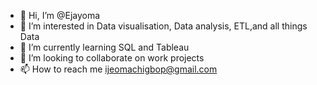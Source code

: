 - 👋 Hi, I’m @Ejayoma
- 👀 I’m interested in Data visualisation, Data analysis, ETL,and all things Data
- 🌱 I’m currently learning SQL and Tableau
- 💞️ I’m looking to collaborate on work projects 
- 📫 How to reach me ijeomachigbop@gmail.com

<!---
Ejayoma/Ejayoma is a ✨ special ✨ repository because its `README.md` (this file) appears on your GitHub profile.
You can click the Preview link to take a look at your changes.
--->
